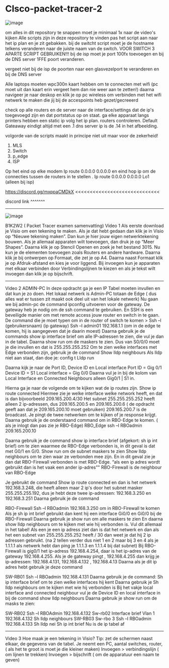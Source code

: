 # CIsco-packet-tracer-2
![image](https://user-images.githubusercontent.com/54288899/213748753-b4e61697-2d89-4ec0-a9b6-da43b78413a2.png)


om alles in dit repository te snappen moet je minimaal 1x naar de video's kijken
Alle scripts zijn in deze repository te vinden pas het script aan naar het ip plan en je zit gebakken.
bij de switcht script moet je de hostname telkens veranderen naar de juiste naam van de switch.
VOOR SWITCH 3 APARTE SCRIPT GEBRUIKEN!!!
bij de isp moet je port 100fx toevoegen en bij de DNS server 1FFE poort veranderen.

vergeet niet bij de isp de poorten naar een glasvezelport te veranderen en bij de DNS server


Alle laptops moeten wpc300n kaart hebben om te connecten met wifi (pc moet uit dan kaart erin vergeet hem dan nie weer aan te zetten!)
daarna navigeer je naar deskop en klik je op pc wireless om verbinden met het wifi netwerk te maken die jij bij de accespoints heb gezet/gecreeerd 


check op alle routers en de server naar de interface/settings dat de ip's toegevoegd zijn en dat portstatus op on staat.
ga elke apparaat langs printers hebben een static ip volg het ip plan. routers controleren.
Default Gateaway eindigt altijd met een .1 dns server ip is de .14 in het afbeelding.

volgorde van de scripts maakt in principe niet uit maar voor de zekerheid!
 
1. MLS
2. Switch
3. p_edge
4. ISP

Op het eind op elke modem Ip route 0.0.0.0 0.0.0.0 en eind hop ip om de connecties tussen de routers in te stellen         .
Ip route 0.0.0.0 0.0.0.0 Lo1 (alleen bij isp)




https://discord.gg/mxppaCMDkX <<<<<<<<<<<<<<<<<<<<<<<<<<<<<

discord link ^^^^^^^

----------------------------------------------------------------------------------------------------------------------------
![image](https://user-images.githubusercontent.com/54288899/229609205-403aee5f-a641-4be0-84fe-969653df383b.png)


B1K2W2 ( Packet Tracer examen samenvatting)
Video 1
Als eerste download je Visio om een tekening te maken. Als je dat hebt gedaan dan klik je in Visio op “Nieuwe tekening maken”. Dan kun je hier jouw eigen netwerktekening bouwen. Als je allemaal apparaten wilt toevoegen, dan druk je op “Meer Shapes”. Daarna klik je op Stencil Openen en zoek je het bestand 3015. Nu kun je de elementen toevoegen zoals Routers en andere hardware.
Daarna klik je bij ontwerpen op Formaat, die zet je op A4. Daarna naast Formaat klik je op Afdruk-afstand en kies je voor liggend.
Bij invoegen kun je apparaten met elkaar verbinden door Verbindingslijnen te kiezen en als je tekst wilt invoegen dan klik je op bijschrift.



----------------------------------------------------------------------------------------------------------------------------



Video 2
ADMIN-PC
In deze opdracht ga je een IP Tabel moeten invullen en dat kun je zo doen.
Het lokaal netwerk is Admin-PC totaan de Edge ( dus alles wat er tussen zit maakt ook deel uit van het lokale netwerk)
Nu gaan we bij admin-pc de command ipconfig uitvoeren voor de gateway. De gateway heb je nodig om de ssh command te gebruiken. En SSH is een beveiligde manier om met remote access jouw router en switch in te gaan.
De command die je moet typen om in de router of switch te komen >
Ssh –l (gebruikersnaam) (ip gateway)
Ssh –l admin01 192.168.1.1 (om in de edge te komen, hij is aangegeven dat je daarin moest)
Daarna gebruik je de commands show ip interface brief om alle IP-adressen te zien, die vul je dan in de tabel.
Daarna show run om de maskers te zien. Dus van S0/0/0 moet je die invullen en dat is 255.255.255.252
Om te zien welke interfaces met Edge verbonden zijn, gebruik je de command
Show lldp neighbours
Als lldp niet aan staat, dan doe je:
config t
Lldp run 

Daarna kijk je naar de Port ID, Device ID en Local interface
Port ID = Gig 0/1
Device ID = S1
Local interface = Gig 0/0
Daarna vul je in bij de kolom van Local Interface en Connected Neighbours alleen Gig0/1 | S1 in.






Hierna ga je naar de volgende om te kijken wat de ip routes zijn.
Show ip route connected
Hiermee zie je welke interface welke network heeft, en dat is dan bijvoorbeeld 209.165.200.4/30
Het subnet 255.255.255.252 heeft alleen 2 ip-adressen, dus 209.165.200.5 en 209.165.200.6 ( de opdracht geeft aan dat je 209.165.200.10 moet gebruiken)
209.165.200.7 is de broadcast. 
Je pingt de twee netwerken om te kijken of je response krijgt.
Daarna gebruik je de onderstaand command om in RBO-Edge te komen. ( als je inlogt dan pas zie je RBO-Edge)
RBO_Edge
ssh –l RBOadmin 209.165.200.10 

Daarna gebruik je de command show ip interface brief (afgekort: sh ip int brief) om te zien waarmee de RBO-Edge verbonden is, in dit geval is dat met G0/1 en G/0.
Show run om de subnet maskers te zien
Show lldp neighbours om te zien waar ze verbonden mee zijn. 
En in dit geval zie je dan dat RBO-Firewall verbonden is met RBO-Edge.
“als een ip adres wordt gebruikt dan is het vaak een ander ip-adres""
RBO-Firewall is de neighbour van RBO-Edge

Je gebruikt de command 
Show ip route connected en dan is het netwerk 192.168.3.248, die heeft alleen maar 2 ip's door het subnet masker 255.255.255.192, dus je hebt deze twee ip-adressen: 192.168.3.250 en 192.168.3.251
Daarna gebruik je de command 











RBO-Firewall
Ssh –l RBOadmin 192.168.3.250 om in RBO-Firewall te komen
Als je sh ip int brief gebruikt dan kent hij een interface Gi0/0 en Gi0/0 bij de RBO-Firewall
Daarna gebruik je show run om alle maskers te zien
En daarna show lldp neighbours om te kijken met wie hij verbonden is. 
Vul dit allemaal in het tabel!
Als een je een ip adress ziet dan is dat het netwerk en dan als het een subnet van 255.255.255.252 heeft / 30 dan weet je dat hij 2 ip adressen gebruikt. (na 2 tellen verder dus niet 1 en 2 maar bij 3 en 4 als je 1.1.1.1 als netwerk hebt dan ping je 1.1.1.3 en 1.1.1.4 bij dat subnet)
Bij RBO-Firewall is gig0/1 het ip-adress 192.168.4.254, daar is het ip-adres van de gateway 192.168.4.255.
Als je de gateway pingt , 192.168.4.255 dan krijg je ip-adressen:
192.168.4.131, 192.168.4.132 , 192.168.4.13
Daarna als je dit ip adres hebt gebruik je deze command


SW-RB01
Ssh –l RBOadmin 192.168.4.131
Daarna gebruik je de command:
Sh ip interface brief om te zien welke interfaces hij kent
Daarna gebruik je
Sh lldp neighbours om te kijken met wie hij verbonden is
Bij het vakje local interface and connected neighbour vul je de Device ID en local interface in bij de command show lldp neighbours
Daarna gebruik je show run om de masks te zien:










SW-RB02
Ssh –l RBOAdmin 192.168.4.132
Sw-rb02
Interface brief
Vlan 1 192.168.4.132
Sh lldp neighbours
SW-RB03
Sw-rbo 3
Ssh –l RBOadmin 192.168.4.133
Sh lldp nei
Sh ip int brief
Nu is de ip tabel af


-------------------------------------------------------------------------------------------------------------------

Video 3
Hoe maak je een tekening in Visio? Tip: zet de schermen naast elkaar, de gegevens van de tabel. 
Je neemt een PC, aantal switches, router, ( als het te groot is moet je die kleiner maken)
Invoegen > verbindingslijn ( om lijnen te trekken)
Invoegen > bijschrift ( om de apparatuur een naam te geven)
